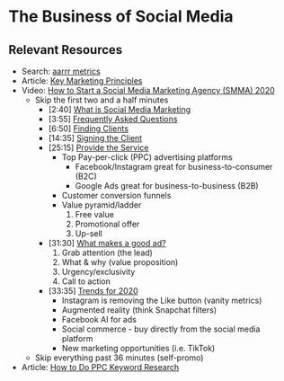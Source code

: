# The Business of Social Media
## Relevant Resources
- Search: [aarrr metrics](https://www.google.com/search?q=aarrr+metrics)
- Article: [Key Marketing Principles](https://www.oberlo.ca/blog/marketing-principles)
- Video: [How to Start a Social Media Marketing Agency (SMMA) 2020](https://youtu.be/754pSl_wm1E)
  - Skip the first two and a half minutes
    - [2:40] [What is Social Media Marketing](https://youtu.be/754pSl_wm1E?t=160)
    - [3:55] [Frequently Asked Questions](https://youtu.be/754pSl_wm1E?t=238)
    - [6:50] [Finding Clients](https://youtu.be/754pSl_wm1E?t=412)
    - [14:35] [Signing the Client](https://youtu.be/754pSl_wm1E?t=877)
    - [25:15] [Provide the Service](https://youtu.be/754pSl_wm1E?t=1516)
      - Top Pay-per-click (PPC) advertising platforms
        - Facebook/Instagram great for business-to-consumer (B2C)
        - Google Ads great for business-to-business (B2B)
      - Customer conversion funnels
      - Value pyramid/ladder
          1. Free value
          2. Promotional offer
          3. Up-sell
    - [31:30] [What makes a good ad?](https://youtu.be/754pSl_wm1E?t=1890)
        1. Grab attention (the lead)
        2. What & why (value proposition)
        3. Urgency/exclusivity
        4. Call to action
    - [33:35] [Trends for 2020](https://youtu.be/754pSl_wm1E?t=2017)
      - Instagram is removing the Like button (vanity metrics)
      - Augmented reality (think Snapchat filters)
      - Facebook AI for ads
      - Social commerce - buy directly from the social media platform
      - New marketing opportunities (i.e. TikTok)
  - Skip everything past 36 minutes (self-promo)
- Article: [How to Do PPC Keyword Research](https://www.searchenginejournal.com/ppc-keyword-research/298625/)